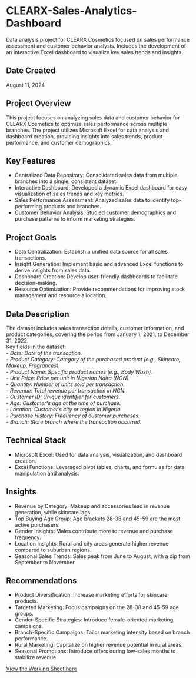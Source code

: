 # CLEARX-Sales-Analytics-Dashboard
Data analysis project for CLEARX Cosmetics focused on sales performance assessment and customer behavior analysis. Includes the development of an interactive Excel dashboard to visualize key sales trends and insights.

## Date Created
August 11, 2024

## Project Overview
This project focuses on analyzing sales data and customer behavior for CLEARX Cosmetics to optimize sales performance across multiple branches. The project utilizes Microsoft Excel for data analysis and dashboard creation, providing insights into sales trends, product performance, and customer demographics.

## Key Features
- Centralized Data Repository: Consolidated sales data from multiple branches into a single, consistent dataset.
- Interactive Dashboard: Developed a dynamic Excel dashboard for easy visualization of sales trends and key metrics.
- Sales Performance Assessment: Analyzed sales data to identify top-performing products and branches.
- Customer Behavior Analysis: Studied customer demographics and purchase patterns to inform marketing strategies.

## Project Goals
- Data Centralization: Establish a unified data source for all sales transactions.
- Insight Generation: Implement basic and advanced Excel functions to derive insights from sales data.
- Dashboard Creation: Develop user-friendly dashboards to facilitate decision-making.
- Resource Optimization: Provide recommendations for improving stock management and resource allocation.

## Data Description
The dataset includes sales transaction details, customer information, and product categories, covering the period from January 1, 2021, to December 31, 2022.        
Key fields in the dataset:       
_- Date: Date of the transaction._    
_- Product Category: Category of the purchased product (e.g., Skincare, Makeup, Fragrances)._     
_- Product Name: Specific product names (e.g., Body Wash)._    
_- Unit Price: Price per unit in Nigerian Naira (NGN)._    
_- Quantity: Number of units sold per transaction._    
_- Revenue: Total revenue per transaction in NGN._     
_- Customer ID: Unique identifier for customers._      
_- Age: Customer's age at the time of purchase._      
_- Location: Customer’s city or region in Nigeria._      
_- Purchase History: Frequency of customer purchases._      
_- Branch: Store branch where the transaction occurred._     

## Technical Stack
- Microsoft Excel: Used for data analysis, visualization, and dashboard creation.
- Excel Functions: Leveraged pivot tables, charts, and formulas for data manipulation and analysis.

## Insights
- Revenue by Category: Makeup and accessories lead in revenue generation, while skincare lags.
- Top Buying Age Group: Age brackets 28-38 and 45-59 are the most active purchasers.
- Gender Insights: Males contribute more to revenue and purchase frequency.
- Location Insights: Rural and city areas generate higher revenue compared to suburban regions.
- Seasonal Sales Trends: Sales peak from June to August, with a dip from September to November.

## Recommendations
- Product Diversification: Increase marketing efforts for skincare products.
- Targeted Marketing: Focus campaigns on the 28-38 and 45-59 age groups.
- Gender-Specific Strategies: Introduce female-oriented marketing campaigns.
- Branch-Specific Campaigns: Tailor marketing intensity based on branch performance.
- Rural Marketing: Capitalize on higher revenue potential in rural areas.
- Seasonal Promotions: Introduce offers during low-sales months to stabilize revenue.

[View the Working Sheet here](https://docs.google.com/spreadsheets/d/1JHjzOPU58MjNOVPGwqH57vtb6uTo04Hs/edit?usp=sharing&ouid=113769502157986892349&rtpof=true&sd=true)
